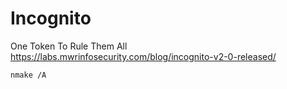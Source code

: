 # Incognito
One Token To Rule Them All https://labs.mwrinfosecurity.com/blog/incognito-v2-0-released/ 

`nmake /A`

